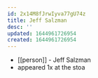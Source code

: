 ```yaml
---
id: 2x14M8fJrwIyva77gU74z
title: Jeff Salzman
desc: ''
updated: 1644961726954
created: 1644961726954
---
```



- [[person]] - Jeff Salzman
- appeared 1x at the stoa
